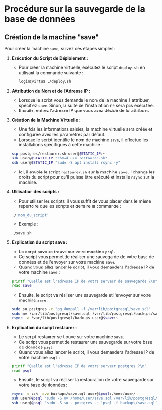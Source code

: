 # Procédure sur la sauvegarde de la base de données

## Création de la machine "save"
Pour créer la machine `save`, suivez ces étapes simples :

1. **Exécution du Script de Déploiement :**
   - Pour créer la machine virtuelle, exécutez le script `deploy.sh` en utilisant la commande suivante :
     ```bash
     login@virtu$ ./deploy.sh
     ```

2. **Attribution du Nom et de l'Adresse IP :**
   - Lorsque le script vous demande le nom de la machine à attribuer, spécifiez `save`. Sinon, la suite de l'installation ne sera pas exécutée.
   - Ensuite, entrez l'adresse IP que vous avez décidé de lui attribuer.

3. **Création de la Machine Virtuelle :**
   - Une fois les informations saisies, la machine virtuelle sera créée et configurée avec les paramètres par défaut.
   - Lorsque le script identifie le nom de machine `save`, il effectue les installations spécifiques à cette machine :
   ```bash
   scp postgres/restaurer.sh user@$STATIC_IP:~
   ssh user@$STATIC_IP "chmod u+x restaurer.sh"
   ssh user@$STATIC_IP "sudo -S apt install rsync -y"
   ```
   - Ici, il envoie le script `restaurer.sh` sur la machine `save`, il change les droits du script pour qu'il puisse être exécuté et installe `rsync` sur la machine.

4. **Utilisation des scripts :**
   - Pour utiliser les scripts, il vous suffit de vous placer dans le même répertoire que les scripts et de faire la commande :
   ```bash
   ./'nom_du_script'
   ```
   - Exemple :
   ```bash
   ./save.sh
   ```

5. **Explication du script save :**
   - Le script save se trouve sur votre machine `psql`.
   - Ce script vous permet de réaliser une sauvegarde de votre base de données et de l'envoyer sur votre machine `save`.
   - Quand vous allez lancer le script, il vous demandera l'adresse IP de votre machine `save` :
   ```bash
   printf "Quelle est l'adresse IP de votre serveur de sauvegarde ?\n"
   read save
   ```
   - Ensuite, le script va réaliser une sauvegarde et l'envoyer sur votre machine `save` :
   ```bash
   sudo su postgres -c "pg_dumpall -f /var/lib/postgresql/save.sql"
   sudo mv /var/lib/postgresql/save.sql /var/lib/postgresql/backups/save.sql
   rsync -a /var/lib/postgresql/backups user@$save:~
   ```

6. **Explication du script restaurer :**
   - Le script restaurer se trouve sur votre machine `save`.
   - Ce script vous permet de restaurer une sauvegarde sur votre base de données `psql`.
   - Quand vous allez lancer le script, il vous demandera l'adresse IP de votre machine `psql` :
   ```bash
   printf "Quelle est l'adresse IP de votre serveur postgres ?\n"
   read psql
   ```
   - Ensuite, le script va réaliser la restauration de votre sauvegarde sur votre base de données :
   ```bash
   rsync -e ssh -avz backups/save.sql user@$psql:/home/user/
   ssh user@$psql "sudo -S mv /home/user/save.sql /var/lib/postgresql/backups"
   ssh user@$psql "sudo -S su - postgres -c 'psql -f backups/save.sql'"
   ```